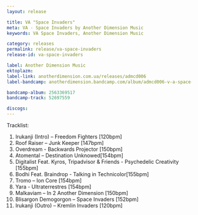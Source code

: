 ```yaml
---
layout: release

title: VA "Space Invaders"
meta: VA - Space Invaders by Another Dimension Music
keywords: VA Space Invaders, Another Dimension Music

category: releases
permalink: release/va-space-invaders
release-id: va-space-invaders

label: Another Dimension Music
ektoplazm: 
label-link: anotherdimension.com.ua/releases/admcd006
label-bandcamp: anotherdimension.bandcamp.com/album/admcd006-v-a-space-invaders-out-now

bandcamp-album: 2563369517
bandcamp-track: 52697559

discogs: 
---
```


Tracklist:

01. Irukanji (Intro) – Freedom Fighters [120bpm]
02. Roof Raiser – Junk Keeper [147bpm]
03. Overdream - Backwards Projector [150bpm]
04. Atomental – Destination Unknowed[154bpm]
05. Digitalist Feat. Kyros, Tripadvisor & Friends - Psychedelic Creativity [155bpm]
06. Bodhi Feat. Braindrop - Talking in Technicolor[155bpm]
07. Tromo – Ion Core [154bpm]
08. Yara - Ultraterrestres [154bpm]
09. Malkaviam – In 2 Another Dimension [150bpm]
10. Blisargon Demogorgon – Space Invaders [152bpm]
11. Irukanji (Outro) – Kremlin Invaders [120bpm]